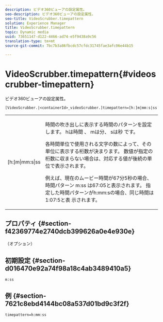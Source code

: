 ```yaml
---
description: ビデオ360ビューアの設定属性。
seo-description: ビデオ360ビューアの設定属性。
seo-title: VideoScrubber.timepattern
solution: Experience Manager
title: VideoScrubber.timepattern
topic: Dynamic media
uuid: 73651147-d122-4466-ad74-e5f9438a9c56
translation-type: tm+mt
source-git-commit: 7bc7b3a86fbcdc57cfdc31745fae3afc06e44b15

---
```



# VideoScrubber.timepattern{#videoscrubber-timepattern}

ビデオ360ビューアの設定属性。

`[VideoScrubber.|<containerId>_videoScrubber.]timepattern=[h:]m|mm:s|ss`

<table id="table_C616483932C2482CA9794DDD7313FD7C"> 
 <tbody> 
  <tr> 
   <td colname="col1"> <p> <span class="codeph"> [h:]m|mm:s|ss</span> </p> </td> 
   <td colname="col2"> <p> 時間の吹き出しに表示する時間のパターンを設定します。 <span class="codeph"> hは時間</span> 、 <span class="codeph"> mは分、</span> sは秒 <span class="codeph"></span> です。 </p> <p>各時間単位で使用される文字の数によって、その単位に表示する桁数が決まります。 数値が指定の桁数に収まらない場合は、対応する値が後続の単位で表示されます。 </p> <p>例えば、現在のムービー時間が67分5秒の場合、時間パターン <span class="codeph"> m:ss</span> は67:05と表示されます。 指定した時間パターンがh:mm:sの場合、同じ時間は1:07:5と表 <span class="codeph"> 示されます</span>。 </p> </td> 
  </tr> 
 </tbody> 
</table>

## プロパティ {#section-f42369774e2740dcb399626a0e4e930e}

（オプション）

## 初期設定 {#section-d016470e92a74f98a18c4ab3489410a5}

`m:ss`

## 例 {#section-7621c8ebd4144bc08a537d01bd9c3f2f}

```
timepattern=h:mm:ss
```

